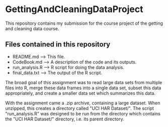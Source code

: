 # GettingAndCleaningDataProject
This repository contains my submission for the course project of the getting and cleaning data course.

## Files contained in this repository
* README.md --> This file.
* CodeBook.md --> A description of the code and its outputs.
* run_analysis.R --> R script for doing the data analysis.
* final_data.txt --> The output of the R script.

The broad goal of this assignment was to read large data sets from multiple files into R, merge these data frames into a single data set, subset this data appropriately, and create a smaller data set which summarizes this data.

With the assignment came a .zip archive, containing a large dataset. When unzipped, this creates a directory called "UCI HAR Dataset/". The script "run_analysis.R" was designed to be run from the directory which contains the "UCI HAR Dataset/" directory, i.e. its parent directory.